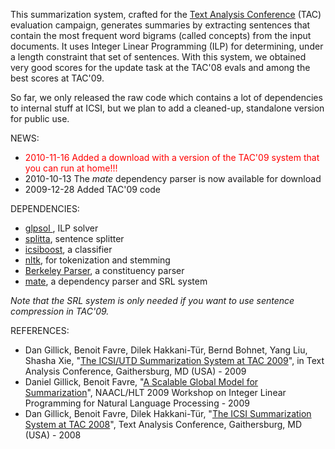 This summarization system, crafted for the [Text Analysis Conference](http://www.nist.gov/tac/) (TAC) evaluation campaign, generates summaries by extracting sentences that contain the most frequent word bigrams (called concepts) from the input documents. It uses Integer Linear Programming (ILP) for determining, under a length constraint that set of sentences. With this system, we obtained very good scores for the update task at the TAC'08 evals and among the best scores at TAC'09.

So far, we only released the raw code which contains a lot of dependencies to internal stuff at ICSI, but we plan to add a cleaned-up, standalone version for public use.

NEWS:
  * <font color='red'>2010-11-16 Added a download with a version of the TAC'09 system that you can run at home!!!</font>
  * 2010-10-13 The _mate_ dependency parser is now available for download
  * 2009-12-28 Added TAC'09 code

DEPENDENCIES:
  * [glpsol ](http://www.gnu.org/software/glpk/), ILP solver
  * [splitta](http://code.google.com/p/splitta), sentence splitter
  * [icsiboost](http://code.google.com/p/icsiboost), a classifier
  * [nltk](http://www.nltk.org), for tokenization and stemming
  * [Berkeley Parser](http://code.google.com/p/berkeleyparser), a constituency parser
  * [mate](http://code.google.com/p/mate-tools/), a dependency parser and SRL system

_Note that the SRL system is only needed if you want to use sentence compression in TAC'09._

REFERENCES:
  * Dan Gillick, Benoit Favre, Dilek Hakkani-Tür, Bernd Bohnet, Yang Liu, Shasha Xie, "[The ICSI/UTD Summarization System at TAC 2009](http://www-lium.univ-lemans.fr/~favre/papers/favre_tac2009.pdf)", in Text Analysis Conference, Gaithersburg, MD (USA) - 2009
  * Daniel Gillick, Benoit Favre, "[A Scalable Global Model for Summarization](http://www-lium.univ-lemans.fr/~favre/papers/favre_ilpnlp2009.pdf)", NAACL/HLT 2009 Workshop on Integer Linear Programming for Natural Language Processing - 2009
  * Dan Gillick, Benoit Favre, Dilek Hakkani-Tür, "[The ICSI Summarization System at TAC 2008](http://www-lium.univ-lemans.fr/~favre/papers/favre_tac2008.pdf)", Text Analysis Conference, Gaithersburg, MD (USA) - 2008